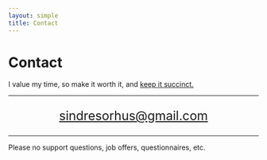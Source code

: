 ```yaml
---
layout: simple
title: Contact
---
```


<style>
.hero-body .column {
	margin-bottom: 180px;
}

#email {
	text-align: center;
	font-size: 25px;
}
</style>

# Contact

I value my time, so make it worth it, and [keep it succinct.](https://www.google.com/search?q=succinct+emails)

---

<p id="email">
	<a href="mailto:sindresorhus@gmail.com">sindresorhus@gmail.com</a>
</p>

---

Please no support questions, job offers, questionnaires, etc.
